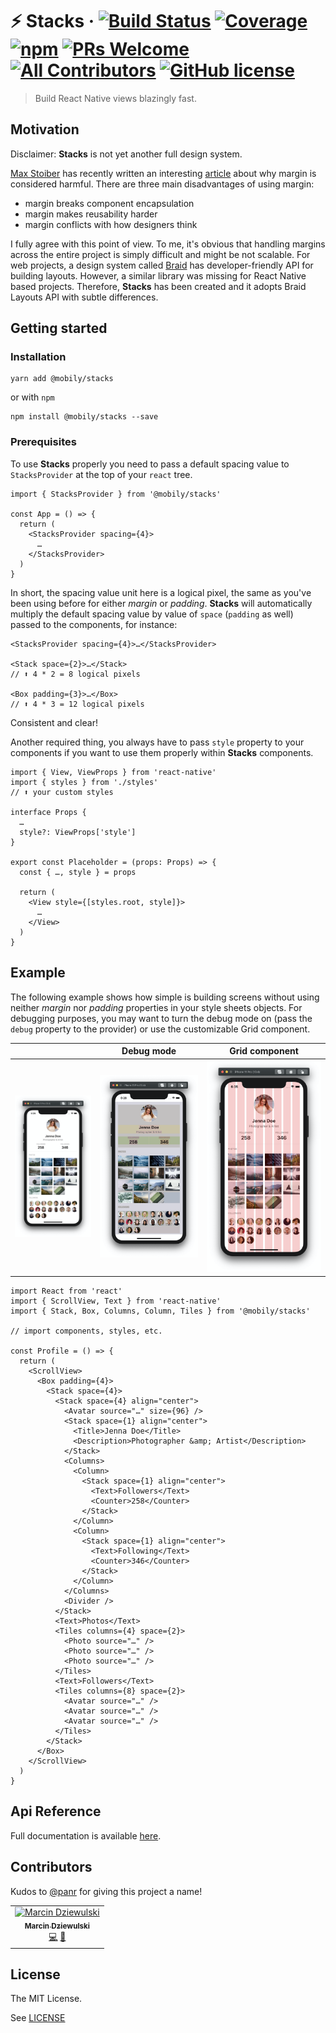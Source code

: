 # ⚡ Stacks &middot; [![Build Status](https://img.shields.io/travis/com/mobily/stacks.svg?style=flat-square&logo=travis)](https://travis-ci.com/mobily/stacks) [![Coverage](https://img.shields.io/coveralls/github/mobily/stacks.svg?style=flat-square&logo=coveralls)](https://coveralls.io/github/mobily/stacks?branch=master) [![npm](https://img.shields.io/npm/v/@mobily/stacks.svg?style=flat-square&logo=npm)](https://www.npmjs.com/package/@mobily/stacks)  [![PRs Welcome](https://img.shields.io/badge/PRs-welcome-brightgreen.svg?style=flat-square)](http://makeapullrequest.com) [![All Contributors](https://img.shields.io/badge/all_contributors-1-orange.svg?style=flat-square)](#contributors) [![GitHub license](https://img.shields.io/badge/license-MIT-blue.svg?style=flat-square)](https://github.com/mobily/stacks/blob/master/LICENSE)

> Build React Native views blazingly fast.

## Motivation

Disclaimer: **Stacks** is not yet another full design system.

[Max Stoiber](https://github.com/mxstbr) has recently written an interesting [article](https://mxstbr.com/thoughts/margin) about why margin is considered harmful. There are three main disadvantages of using margin:

- margin breaks component encapsulation
- margin makes reusability harder
- margin conflicts with how designers think

I fully agree with this point of view. To me, it's obvious that handling margins across the entire project is simply difficult and might be not scalable. For web projects, a design system called [Braid](https://seek-oss.github.io/braid-design-system/foundations/layout) has developer-friendly API for building layouts. However, a similar library was missing for React Native based projects. Therefore, **Stacks** has been created and it adopts Braid Layouts API with subtle differences.

## Getting started

### Installation

```shell
yarn add @mobily/stacks
```

or with `npm`

```shell
npm install @mobily/stacks --save
```

### Prerequisites

To use **Stacks** properly you need to pass a default spacing value to `StacksProvider` at the top of your `react` tree.

```tsx
import { StacksProvider } from '@mobily/stacks'

const App = () => {
  return (
    <StacksProvider spacing={4}>
      …
    </StacksProvider>
  )
}
```

In short, the spacing value unit here is a logical pixel, the same as you've been using before for either _margin_ or _padding_. **Stacks** will automatically multiply the default spacing value by value of `space` (`padding` as well) passed to the components, for instance:

```tsx
<StacksProvider spacing={4}>…</StacksProvider>

<Stack space={2}>…</Stack>
// ⬆️ 4 * 2 = 8 logical pixels

<Box padding={3}>…</Box>
// ⬆️ 4 * 3 = 12 logical pixels
```

Consistent and clear!

Another required thing, you always have to pass `style` property to your components if you want to use them properly within **Stacks** components.

```tsx
import { View, ViewProps } from 'react-native'
import { styles } from './styles'
// ⬆️ your custom styles

interface Props {
  …
  style?: ViewProps['style']
}

export const Placeholder = (props: Props) => {
  const { …, style } = props

  return (
    <View style={[styles.root, style]}>
      …
    </View>
  )
}
```

## Example

The following example shows how simple is building screens without using neither _margin_ nor _padding_ properties in your style sheets objects. For debugging purposes, you may want to turn the debug mode on (pass the `debug` property to the provider) or use the customizable Grid component.

|                               | Debug mode                          | Grid component                     |
| ----------------------------- | ----------------------------------- | ---------------------------------- |
| ![screen](assets/example.png) | ![screen](assets/example-debug.png) | ![screen](assets/example-grid.png) |

```tsx
import React from 'react'
import { ScrollView, Text } from 'react-native'
import { Stack, Box, Columns, Column, Tiles } from '@mobily/stacks'

// import components, styles, etc.

const Profile = () => {
  return (
    <ScrollView>
      <Box padding={4}>
        <Stack space={4}>
          <Stack space={4} align="center">
            <Avatar source="…" size={96} />
            <Stack space={1} align="center">
              <Title>Jenna Doe</Title>
              <Description>Photographer &amp; Artist</Description>
            </Stack>
            <Columns>
              <Column>
                <Stack space={1} align="center">
                  <Text>Followers</Text>
                  <Counter>258</Counter>
                </Stack>
              </Column>
              <Column>
                <Stack space={1} align="center">
                  <Text>Following</Text>
                  <Counter>346</Counter>
                </Stack>
              </Column>
            </Columns>
            <Divider />
          </Stack>
          <Text>Photos</Text>
          <Tiles columns={4} space={2}>
            <Photo source="…" />
            <Photo source="…" />
            <Photo source="…" />
          </Tiles>
          <Text>Followers</Text>
          <Tiles columns={8} space={2}>
            <Avatar source="…" />
            <Avatar source="…" />
            <Avatar source="…" />
          </Tiles>
        </Stack>
      </Box>
    </ScrollView>
  )
}
```

## Api Reference

Full documentation is available [here](https://mobily.github.io/stacks).

## Contributors

Kudos to [@panr](https://github.com/panr) for giving this project a name!

<!-- ALL-CONTRIBUTORS-LIST:START - Do not remove or modify this section -->
<!-- prettier-ignore -->
<table><tr><td align="center"><a href="https://twitter.com/__marcin_"><img src="https://avatars1.githubusercontent.com/u/1467712?v=4" width="100px;" alt="Marcin Dziewulski"/><br /><sub><b>Marcin Dziewulski</b></sub></a><br /><a href="https://github.com/mobily/stacks/commits?author=mobily" title="Code">💻</a> <a href="https://github.com/mobily/stacks/commits?author=mobily" title="Documentation">📖</a></td></tr></table>

<!-- ALL-CONTRIBUTORS-LIST:END -->

## License

The MIT License.

See [LICENSE](LICENSE)

